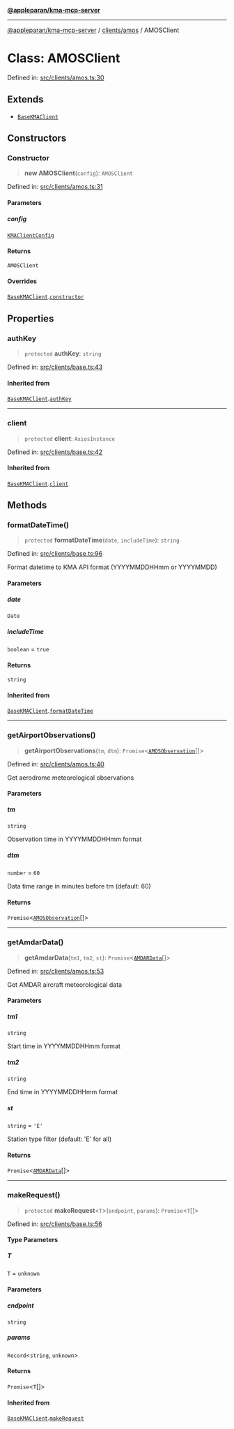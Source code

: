 [**@appleparan/kma-mcp-server**](../../../README.md)

***

[@appleparan/kma-mcp-server](../../../README.md) / [clients/amos](../README.md) / AMOSClient

# Class: AMOSClient

Defined in: [src/clients/amos.ts:30](https://github.com/appleparan/kma-mcp/blob/d76825d83b398a574a6e9215caa9b03d62b638c4/typescript/src/clients/amos.ts#L30)

## Extends

- [`BaseKMAClient`](../../base/classes/BaseKMAClient.md)

## Constructors

### Constructor

> **new AMOSClient**(`config`): `AMOSClient`

Defined in: [src/clients/amos.ts:31](https://github.com/appleparan/kma-mcp/blob/d76825d83b398a574a6e9215caa9b03d62b638c4/typescript/src/clients/amos.ts#L31)

#### Parameters

##### config

[`KMAClientConfig`](../../base/interfaces/KMAClientConfig.md)

#### Returns

`AMOSClient`

#### Overrides

[`BaseKMAClient`](../../base/classes/BaseKMAClient.md).[`constructor`](../../base/classes/BaseKMAClient.md#constructor)

## Properties

### authKey

> `protected` **authKey**: `string`

Defined in: [src/clients/base.ts:43](https://github.com/appleparan/kma-mcp/blob/d76825d83b398a574a6e9215caa9b03d62b638c4/typescript/src/clients/base.ts#L43)

#### Inherited from

[`BaseKMAClient`](../../base/classes/BaseKMAClient.md).[`authKey`](../../base/classes/BaseKMAClient.md#authkey)

***

### client

> `protected` **client**: `AxiosInstance`

Defined in: [src/clients/base.ts:42](https://github.com/appleparan/kma-mcp/blob/d76825d83b398a574a6e9215caa9b03d62b638c4/typescript/src/clients/base.ts#L42)

#### Inherited from

[`BaseKMAClient`](../../base/classes/BaseKMAClient.md).[`client`](../../base/classes/BaseKMAClient.md#client)

## Methods

### formatDateTime()

> `protected` **formatDateTime**(`date`, `includeTime`): `string`

Defined in: [src/clients/base.ts:96](https://github.com/appleparan/kma-mcp/blob/d76825d83b398a574a6e9215caa9b03d62b638c4/typescript/src/clients/base.ts#L96)

Format datetime to KMA API format (YYYYMMDDHHmm or YYYYMMDD)

#### Parameters

##### date

`Date`

##### includeTime

`boolean` = `true`

#### Returns

`string`

#### Inherited from

[`BaseKMAClient`](../../base/classes/BaseKMAClient.md).[`formatDateTime`](../../base/classes/BaseKMAClient.md#formatdatetime)

***

### getAirportObservations()

> **getAirportObservations**(`tm`, `dtm`): `Promise`\<[`AMOSObservation`](../interfaces/AMOSObservation.md)[]\>

Defined in: [src/clients/amos.ts:40](https://github.com/appleparan/kma-mcp/blob/d76825d83b398a574a6e9215caa9b03d62b638c4/typescript/src/clients/amos.ts#L40)

Get aerodrome meteorological observations

#### Parameters

##### tm

`string`

Observation time in YYYYMMDDHHmm format

##### dtm

`number` = `60`

Data time range in minutes before tm (default: 60)

#### Returns

`Promise`\<[`AMOSObservation`](../interfaces/AMOSObservation.md)[]\>

***

### getAmdarData()

> **getAmdarData**(`tm1`, `tm2`, `st`): `Promise`\<[`AMDARData`](../interfaces/AMDARData.md)[]\>

Defined in: [src/clients/amos.ts:53](https://github.com/appleparan/kma-mcp/blob/d76825d83b398a574a6e9215caa9b03d62b638c4/typescript/src/clients/amos.ts#L53)

Get AMDAR aircraft meteorological data

#### Parameters

##### tm1

`string`

Start time in YYYYMMDDHHmm format

##### tm2

`string`

End time in YYYYMMDDHHmm format

##### st

`string` = `'E'`

Station type filter (default: 'E' for all)

#### Returns

`Promise`\<[`AMDARData`](../interfaces/AMDARData.md)[]\>

***

### makeRequest()

> `protected` **makeRequest**\<`T`\>(`endpoint`, `params`): `Promise`\<`T`[]\>

Defined in: [src/clients/base.ts:56](https://github.com/appleparan/kma-mcp/blob/d76825d83b398a574a6e9215caa9b03d62b638c4/typescript/src/clients/base.ts#L56)

#### Type Parameters

##### T

`T` = `unknown`

#### Parameters

##### endpoint

`string`

##### params

`Record`\<`string`, `unknown`\>

#### Returns

`Promise`\<`T`[]\>

#### Inherited from

[`BaseKMAClient`](../../base/classes/BaseKMAClient.md).[`makeRequest`](../../base/classes/BaseKMAClient.md#makerequest)
